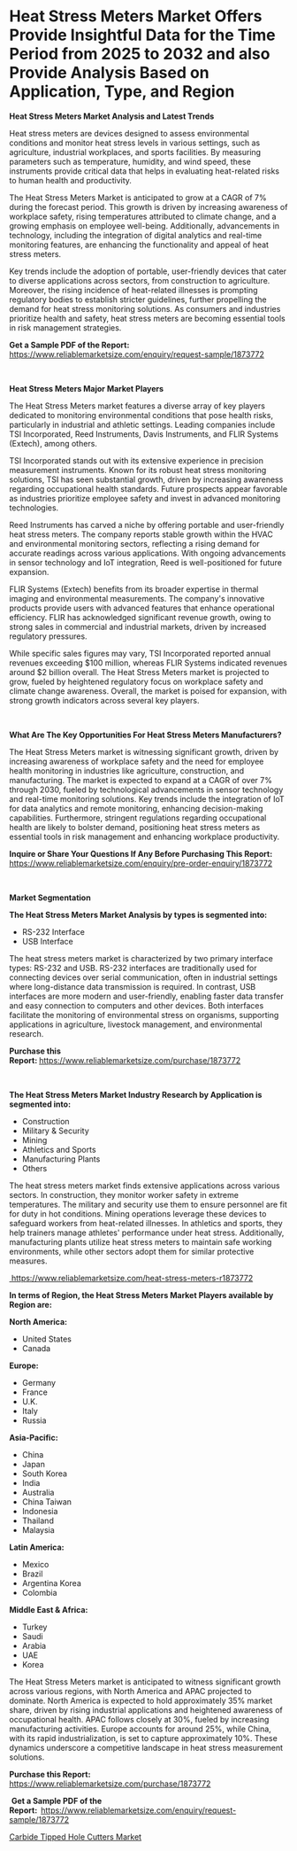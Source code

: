 <p><h1>Heat Stress Meters Market Offers Provide Insightful Data for the Time Period from 2025 to 2032 and also Provide Analysis Based on Application, Type, and Region</h1></p><p><strong>Heat Stress Meters Market Analysis and Latest Trends</strong></p>
<p><p>Heat stress meters are devices designed to assess environmental conditions and monitor heat stress levels in various settings, such as agriculture, industrial workplaces, and sports facilities. By measuring parameters such as temperature, humidity, and wind speed, these instruments provide critical data that helps in evaluating heat-related risks to human health and productivity.</p><p>The Heat Stress Meters Market is anticipated to grow at a CAGR of 7% during the forecast period. This growth is driven by increasing awareness of workplace safety, rising temperatures attributed to climate change, and a growing emphasis on employee well-being. Additionally, advancements in technology, including the integration of digital analytics and real-time monitoring features, are enhancing the functionality and appeal of heat stress meters. </p><p>Key trends include the adoption of portable, user-friendly devices that cater to diverse applications across sectors, from construction to agriculture. Moreover, the rising incidence of heat-related illnesses is prompting regulatory bodies to establish stricter guidelines, further propelling the demand for heat stress monitoring solutions. As consumers and industries prioritize health and safety, heat stress meters are becoming essential tools in risk management strategies.</p></p>
<p><strong>Get a Sample PDF of the Report:&nbsp;</strong> <a href="https://www.reliablemarketsize.com/enquiry/request-sample/1873772?utm_campaign=2444&utm_medium=2&utm_source=Github&utm_content=ia&utm_term=08042025&utm_id=heat-stress-meters">https://www.reliablemarketsize.com/enquiry/request-sample/1873772</a></p>
<p>&nbsp;</p>
<p><strong>Heat Stress Meters Major Market Players</strong></p>
<p><p>The Heat Stress Meters market features a diverse array of key players dedicated to monitoring environmental conditions that pose health risks, particularly in industrial and athletic settings. Leading companies include TSI Incorporated, Reed Instruments, Davis Instruments, and FLIR Systems (Extech), among others.</p><p>TSI Incorporated stands out with its extensive experience in precision measurement instruments. Known for its robust heat stress monitoring solutions, TSI has seen substantial growth, driven by increasing awareness regarding occupational health standards. Future prospects appear favorable as industries prioritize employee safety and invest in advanced monitoring technologies.</p><p>Reed Instruments has carved a niche by offering portable and user-friendly heat stress meters. The company reports stable growth within the HVAC and environmental monitoring sectors, reflecting a rising demand for accurate readings across various applications. With ongoing advancements in sensor technology and IoT integration, Reed is well-positioned for future expansion.</p><p>FLIR Systems (Extech) benefits from its broader expertise in thermal imaging and environmental measurements. The company's innovative products provide users with advanced features that enhance operational efficiency. FLIR has acknowledged significant revenue growth, owing to strong sales in commercial and industrial markets, driven by increased regulatory pressures.</p><p>While specific sales figures may vary, TSI Incorporated reported annual revenues exceeding $100 million, whereas FLIR Systems indicated revenues around $2 billion overall. The Heat Stress Meters market is projected to grow, fueled by heightened regulatory focus on workplace safety and climate change awareness. Overall, the market is poised for expansion, with strong growth indicators across several key players.</p></p>
<p>&nbsp;</p>
<p><strong>What Are The Key Opportunities For Heat Stress Meters Manufacturers?</strong></p>
<p><p>The Heat Stress Meters market is witnessing significant growth, driven by increasing awareness of workplace safety and the need for employee health monitoring in industries like agriculture, construction, and manufacturing. The market is expected to expand at a CAGR of over 7% through 2030, fueled by technological advancements in sensor technology and real-time monitoring solutions. Key trends include the integration of IoT for data analytics and remote monitoring, enhancing decision-making capabilities. Furthermore, stringent regulations regarding occupational health are likely to bolster demand, positioning heat stress meters as essential tools in risk management and enhancing workplace productivity.</p></p>
<p><strong>Inquire or Share Your Questions If Any Before Purchasing This Report:</strong> <a href="https://www.reliablemarketsize.com/enquiry/pre-order-enquiry/1873772?utm_campaign=2444&utm_medium=2&utm_source=Github&utm_content=ia&utm_term=08042025&utm_id=heat-stress-meters">https://www.reliablemarketsize.com/enquiry/pre-order-enquiry/1873772</a></p>
<p>&nbsp;</p>
<p><strong>Market Segmentation</strong></p>
<p><strong>The Heat Stress Meters Market Analysis by types is segmented into:</strong></p>
<p><ul><li>RS-232 Interface</li><li>USB Interface</li></ul></p>
<p><p>The heat stress meters market is characterized by two primary interface types: RS-232 and USB. RS-232 interfaces are traditionally used for connecting devices over serial communication, often in industrial settings where long-distance data transmission is required. In contrast, USB interfaces are more modern and user-friendly, enabling faster data transfer and easy connection to computers and other devices. Both interfaces facilitate the monitoring of environmental stress on organisms, supporting applications in agriculture, livestock management, and environmental research.</p></p>
<p><strong>Purchase this Report:&nbsp;</strong><a href="https://www.reliablemarketsize.com/purchase/1873772?utm_campaign=2444&utm_medium=2&utm_source=Github&utm_content=ia&utm_term=08042025&utm_id=heat-stress-meters">https://www.reliablemarketsize.com/purchase/1873772</a></p>
<p>&nbsp;</p>
<p><strong>The Heat Stress Meters Market Industry Research by Application is segmented into:</strong></p>
<p><ul><li>Construction</li><li>Military & Security</li><li>Mining</li><li>Athletics and Sports</li><li>Manufacturing Plants</li><li>Others</li></ul></p>
<p><p>The heat stress meters market finds extensive applications across various sectors. In construction, they monitor worker safety in extreme temperatures. The military and security use them to ensure personnel are fit for duty in hot conditions. Mining operations leverage these devices to safeguard workers from heat-related illnesses. In athletics and sports, they help trainers manage athletes' performance under heat stress. Additionally, manufacturing plants utilize heat stress meters to maintain safe working environments, while other sectors adopt them for similar protective measures.</p></p>
<p><a href="https://www.reliablemarketsize.com/heat-stress-meters-r1873772?utm_campaign=2444&utm_medium=2&utm_source=Github&utm_content=ia&utm_term=08042025&utm_id=heat-stress-meters">&nbsp;https://www.reliablemarketsize.com/heat-stress-meters-r1873772</a></p>
<p><strong>In terms of Region, the Heat Stress Meters Market Players available by Region are:</strong></p>
<p>
    <p> <strong> North America: </strong>
        <ul>
            <li>United States</li>
            <li>Canada</li>
        </ul>
        </p> 
    <p> <strong> Europe: </strong>
        <ul>
            <li>Germany</li>
            <li>France</li>
            <li>U.K.</li>
            <li>Italy</li>
            <li>Russia</li>
        </ul>
        </p> 
    <p> <strong> Asia-Pacific: </strong>
        <ul>
            <li>China</li>
            <li>Japan</li>
            <li>South Korea</li>
            <li>India</li>
            <li>Australia</li>
            <li>China Taiwan</li>
            <li>Indonesia</li>
            <li>Thailand</li>
            <li>Malaysia</li>
        </ul>
        </p> 
    <p> <strong> Latin America: </strong>
        <ul>
            <li>Mexico</li>
            <li>Brazil</li>
            <li>Argentina Korea</li>
            <li>Colombia</li>
        </ul>
        </p> 
    <p> <strong> Middle East & Africa: </strong>
        <ul>
            <li>Turkey</li>
            <li>Saudi</li>
            <li>Arabia</li>
            <li>UAE</li>
            <li>Korea</li>
        </ul>
    </p>
    </p>
<p><p>The Heat Stress Meters market is anticipated to witness significant growth across various regions, with North America and APAC projected to dominate. North America is expected to hold approximately 35% market share, driven by rising industrial applications and heightened awareness of occupational health. APAC follows closely at 30%, fueled by increasing manufacturing activities. Europe accounts for around 25%, while China, with its rapid industrialization, is set to capture approximately 10%. These dynamics underscore a competitive landscape in heat stress measurement solutions.</p></p>
<p><strong>Purchase this Report: </strong><a href="https://www.reliablemarketsize.com/purchase/1873772?utm_campaign=2444&utm_medium=2&utm_source=Github&utm_content=ia&utm_term=08042025&utm_id=heat-stress-meters">https://www.reliablemarketsize.com/purchase/1873772</a></p>
<p>&nbsp;<strong>Get a Sample PDF of the Report:&nbsp;&nbsp;</strong><a href="https://www.reliablemarketsize.com/enquiry/request-sample/1873772?utm_campaign=2444&utm_medium=2&utm_source=Github&utm_content=ia&utm_term=08042025&utm_id=heat-stress-meters">https://www.reliablemarketsize.com/enquiry/request-sample/1873772</a></p>
<p><strong></strong></p>
<p><p><a href="https://github.com/WashimHussain441/Market-Research-Report-List-2/blob/main/carbide-tipped-hole-cutters-market.md?utm_campaign=2444&utm_medium=2&utm_source=Github&utm_content=ia&utm_term=08042025&utm_id=heat-stress-meters">Carbide Tipped Hole Cutters Market</a></p></p>